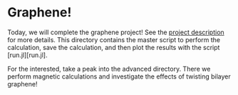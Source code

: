 # Graphene!

Today, we will complete the graphene project! See the [project description](../README.md) for more details. This directory contains the master script to perform the calculation, save the calculation, and then plot the results with the script [run.jl][run.jl].

For the interested, take a peak into the advanced directory. There we perform magnetic calculations and investigate the effects of twisting bilayer graphene!
